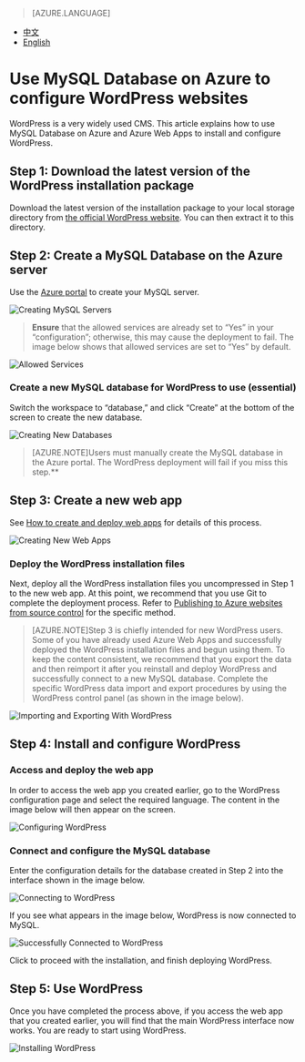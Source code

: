 <properties linkid="" urlDisplayName="" pageTitle="Use MySQL Database on Azure to configure WordPress websites – Azure cloud" metakeywords="Azure Cloud, technical documentation, documents and resources, MySQL, database, Wordpress, website configuration, Azure MySQL, MySQL PaaS, Azure MySQL PaaS, Azure MySQL Service, Azure RDS" description="WordPress is a very widely used CMS. This article explains how to use MySQL Database on Azure and Azure Web Apps to install and configure WordPress." metaCanonical="" services="MySQL" documentationCenter="Services" title="" authors="" solutions="" manager="" editor=""/>

<tags ms.service="mysql_en" ms.date="11/21/2016" wacn.date="11/21/2016" wacn.lang="en" />

> [AZURE.LANGUAGE]
- [中文](/documentation/articles/mysql-database-wordpress-setup/)
- [English](/documentation/articles/mysql-database-enus-wordpress-setup/)

# Use MySQL Database on Azure to configure WordPress websites

WordPress is a very widely used CMS. This article explains how to use MySQL Database on Azure and Azure Web Apps to install and configure WordPress.

## Step 1: Download the latest version of the WordPress installation package  

Download the latest version of the installation package to your local storage directory from [the official WordPress website](https://wordpress.org/download). You can then extract it to this directory.

## Step 2: Create a MySQL Database on the Azure server  

Use the [Azure portal](https://manage.windowsazure.cn) to create your MySQL server.

![Creating MySQL Servers][1]

> **Ensure** that the allowed services are already set to “Yes” in your “configuration”; otherwise, this may cause the deployment to fail. The image below shows that allowed services are set to “Yes” by default.

![Allowed Services][2]


### Create a new MySQL database for WordPress to use (essential)  

Switch the workspace to “database,” and click “Create” at the bottom of the screen to create the new database.

![Creating New Databases][3]

> [AZURE.NOTE]Users must manually create the MySQL database in the Azure portal. The WordPress deployment will fail if you miss this step.**

## Step 3: Create a new web app  

See [How to create and deploy web apps](/documentation/articles/web-sites-php-web-site-gallery/) for details of this process.

![Creating New Web Apps][4]

### Deploy the WordPress installation files  

Next, deploy all the WordPress installation files you uncompressed in Step 1 to the new web app. At this point, we recommend that you use Git to complete the deployment process. Refer to [Publishing to Azure websites from source control](/documentation/articles/app-service-deploy-local-git/) for the specific method.

> [AZURE.NOTE]Step 3 is chiefly intended for new WordPress users. Some of you have already used Azure Web Apps and successfully deployed the WordPress installation files and begun using them. To keep the content consistent, we recommend that you export the data and then reimport it after you reinstall and deploy WordPress and successfully connect to a new MySQL database. Complete the specific WordPress data import and export procedures by using the WordPress control panel (as shown in the image below).

![Importing and Exporting With WordPress][9]

## Step 4: Install and configure WordPress

### Access and deploy the web app  

In order to access the web app you created earlier, go to the WordPress configuration page and select the required language. The content in the image below will then appear on the screen.

![Configuring WordPress][5]

### Connect and configure the MySQL database  

Enter the configuration details for the database created in Step 2 into the interface shown in the image below.

![Connecting to WordPress][6]

If you see what appears in the image below, WordPress is now connected to MySQL.

![Successfully Connected to WordPress][7]

Click to proceed with the installation, and finish deploying WordPress.


## Step 5: Use WordPress  

Once you have completed the process above, if you access the web app that you created earlier, you will find that the main WordPress interface now works. You are ready to start using WordPress.

![Installing WordPress][8]



<!--Image references-->
[1]: ./media/mysql-database-wordpress-setup/001-en.png
[2]: ./media/mysql-database-wordpress-setup/002-en.png
[3]: ./media/mysql-database-wordpress-setup/003-en.png
[4]: ./media/mysql-database-wordpress-setup/004-en.png
[5]: ./media/mysql-database-wordpress-setup/005-en.png
[6]: ./media/mysql-database-wordpress-setup/006-en.png
[7]: ./media/mysql-database-wordpress-setup/007-en.png
[8]: ./media/mysql-database-wordpress-setup/008-en.png
[9]: ./media/mysql-database-wordpress-setup/009-en.png
<!--HONumber=81-->